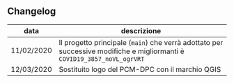 ## Changelog

data|descrizione
----|----------
11/02/2020| Il progetto principale (`main`) che verrà adottato per successive modifiche e migliormanti è `COVID19_3857_noVL_ogrVRT`
12/03/2020| Sostituito logo del PCM-DPC con il marchio QGIS